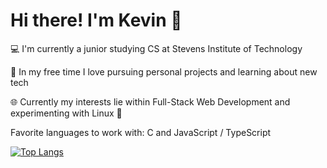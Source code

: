 # Hi there! I'm Kevin 👋

💻 I'm currently a junior studying CS at Stevens Institute of Technology 

🧰 In my free time I love pursuing personal projects and learning about new tech

🌐 Currently my interests lie within Full-Stack Web Development and experimenting with Linux 🐧

Favorite languages to work with: C and JavaScript / TypeScript

[![Top Langs](https://github-readme-stats.vercel.app/api/top-langs/?username=KevinHa48&layout=compact&hide=html,ocaml)](https://github.com/KevinHa48/github-readme-stats)


